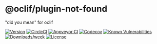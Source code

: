 @oclif/plugin-not-found
========================

&#34;did you mean&#34; for oclif

[![Version](https://img.shields.io/npm/v/@oclif/plugin-not-found.svg)](https://npmjs.org/package/@oclif/plugin-not-found)
[![CircleCI](https://circleci.com/gh/oclif/plugin-not-found/tree/master.svg?style=svg)](https://circleci.com/gh/oclif/plugin-not-found/tree/master)
[![Appveyor CI](https://ci.appveyor.com/api/projects/status/github/oclif/plugin-not-found?branch=master&svg=true)](https://ci.appveyor.com/project/heroku/plugin-not-found/branch/master)
[![Codecov](https://codecov.io/gh/oclif/plugin-not-found/branch/master/graph/badge.svg)](https://codecov.io/gh/oclif/plugin-not-found)
[![Known Vulnerabilities](https://snyk.io/test/npm/@oclif/plugin-not-found/badge.svg)](https://snyk.io/test/npm/@oclif/plugin-not-found)
[![Downloads/week](https://img.shields.io/npm/dw/@oclif/plugin-not-found.svg)](https://npmjs.org/package/@oclif/plugin-not-found)
[![License](https://img.shields.io/npm/l/@oclif/plugin-not-found.svg)](https://github.com/oclif/plugin-not-found/blob/master/package.json)
